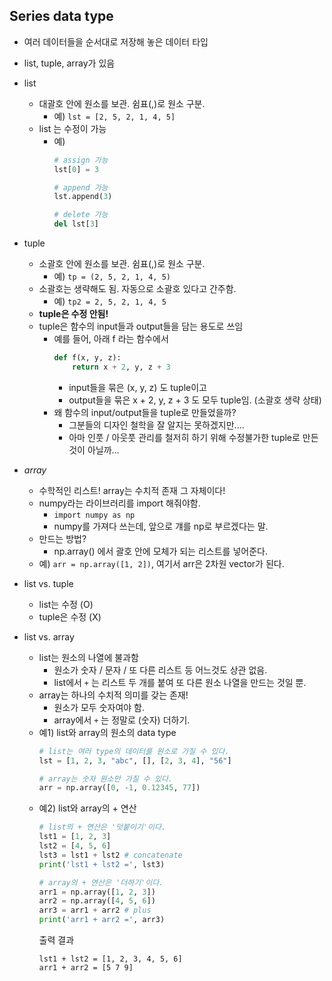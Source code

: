 ## Series data type
- 여러 데이터들을 순서대로 저장해 놓은 데이터 타입
- list, tuple, array가 있음
- list
    - 대괄호 안에 원소를 보관. 쉼표(,)로 원소 구분.
        - 예) `lst = [2, 5, 2, 1, 4, 5]`
    - list 는 수정이 가능
        - 예)
            ```python
            # assign 가능
            lst[0] = 3

            # append 가능
            lst.append(3)

            # delete 가능
            del lst[3]
            ```
- tuple
    - 소괄호 안에 원소를 보관. 쉼표(,)로 원소 구분.
        - 예) `tp = (2, 5, 2, 1, 4, 5)`
    - 소괄호는 생략해도 됨. 자동으로 소괄호 있다고 간주함.
        - 예) `tp2 = 2, 5, 2, 1, 4, 5`
    - **tuple은 수정 안됨!**
    - tuple은 함수의 input들과 output들을 담는 용도로 쓰임
        - 예를 들어, 아래 f 라는 함수에서
            ```python
            def f(x, y, z):
                return x + 2, y, z + 3
            ```
            - input들을 묶은 (x, y, z) 도 tuple이고
            - output들을 묶은 x + 2, y, z + 3 도 모두 tuple임. (소괄호 생략 상태)
        - 왜 함수의 input/output들을 tuple로 만들었을까?
            - 그분들의 디자인 철학을 잘 알지는 못하겠지만....
            - 아마 인풋 / 아웃풋 관리를 철저히 하기 위해 수정불가한 tuple로 만든 것이 아닐까...

- *array*
    - 수학적인 리스트! array는 수치적 존재 그 자체이다!
    - numpy라는 라이브러리를 import 해줘야함.
        - `import numpy as np`
        - numpy를 가져다 쓰는데, 앞으로 걔를 np로 부르겠다는 말.
    - 만드는 방법?
        - np.array() 에서 괄호 안에 모체가 되는 리스트를 넣어준다.
    - 예) `arr = np.array([1, 2])`, 여기서 arr은 2차원 vector가 된다.

- list vs. tuple
    - list는 수정 (O)
    - tuple은 수정 (X)

- list vs. array
    - list는 원소의 나열에 불과함
        - 원소가 숫자 / 문자 / 또 다른 리스트 등 어느것도 상관 없음.
        - list에서 `+` 는 리스트 두 개를 붙여 또 다른 원소 나열을 만드는 것일 뿐.
    - array는 하나의 수치적 의미를 갖는 존재!
        - 원소가 모두 숫자여야 함.
        - array에서 `+` 는 정말로 (숫자) 더하기.
    - 예1) list와 array의 원소의 data type
        ```python
        # list는 여러 type의 데이터를 원소로 가질 수 있다.
        lst = [1, 2, 3, "abc", [], [2, 3, 4], "56"]

        # array는 숫자 원소만 가질 수 있다.
        arr = np.array([0, -1, 0.12345, 77])
        ```
    - 예2) list와 array의 + 연산
        ```python
        # list의 + 연산은 '덧붙이기'이다.
        lst1 = [1, 2, 3]
        lst2 = [4, 5, 6]
        lst3 = lst1 + lst2 # concatenate
        print('lst1 + lst2 =', lst3)

        # array의 + 연산은 '더하기'이다.
        arr1 = np.array([1, 2, 3])
        arr2 = np.array([4, 5, 6])
        arr3 = arr1 + arr2 # plus
        print('arr1 + arr2 =', arr3)
        ```
        출력 결과
        ```
        lst1 + lst2 = [1, 2, 3, 4, 5, 6]
        arr1 + arr2 = [5 7 9]
        ```
